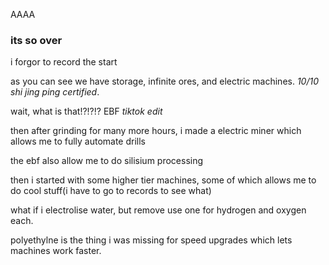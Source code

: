 AAAA

### its so over

i forgor to record the start

as you can see we have storage, infinite ores, and electric machines. *10/10 shi jing ping certified*.

wait, what is that!?!?!? EBF *tiktok edit*

then after grinding for many more hours, i made a electric miner which allows me to fully automate drills

the ebf also allow me to do silisium processing

then i started with some higher tier machines, some of which allows me to do cool stuff(i have to go to records to see what)

what if i electrolise water, but remove use one for hydrogen and oxygen each.

polyethylne is the thing i was missing for speed upgrades which lets machines work faster.